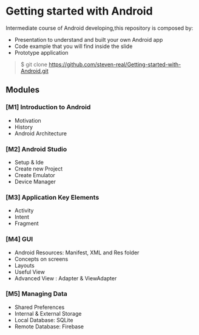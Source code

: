 # Getting started with Android
Intermediate course of Android developing,this repository is composed by:

* Presentation to understand and built your own Android app
* Code example that you will find inside the slide
* Prototype application 

> $ git clone https://github.com/steven-real/Getting-started-with-Android.git

##  Modules
### [M1] Introduction to Android
* Motivation
* History
* Android Architecture

### [M2] Android Studio	
* Setup & Ide
* Create new Project
* Create Emulator
* Device Manager

### [M3] Application Key Elements
* Activity
* Intent
* Fragment

### [M4] GUI
* Android Resources: Manifest, XML and Res folder
* Concepts on screens
* Layouts
* Useful View
* Advanced View : Adapter & ViewAdapter 

### [M5] Managing Data
* Shared Preferences
* Internal & External Storage
* Local Database: SQLite 
* Remote Database: Firebase




